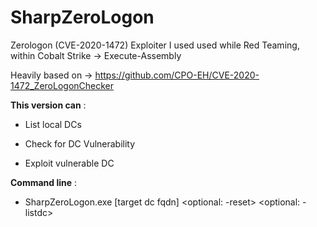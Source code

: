 # SharpZeroLogon

Zerologon (CVE-2020-1472) Exploiter I used used while Red Teaming, within Cobalt Strike -> Execute-Assembly

Heavily based on -> https://github.com/CPO-EH/CVE-2020-1472_ZeroLogonChecker

<b>This version can</b> :

- List local DCs

- Check for DC Vulnerability

- Exploit vulnerable DC


<b>Command line</b> :

- SharpZeroLogon.exe [target dc fqdn] <optional: -reset> <optional: -listdc>
